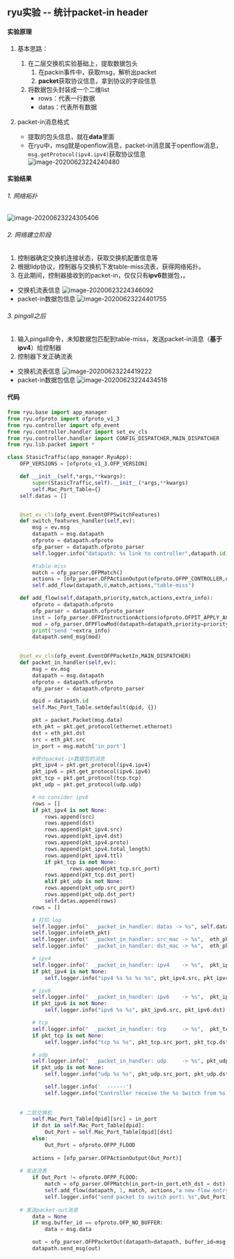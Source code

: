 ## ryu实验 -- 统计packet-in header 
#### 实验原理
1. 基本思路：
    1. 在二层交换机实验基础上，提取数据包头
        1. 在packin事件中，获取msg，解析出packet
        2. **packet**获取协议信息，拿到协议的字段信息
    2. 将数据包头封装成一个二维list
        * rows：代表一行数据
        * datas：代表所有数据

2. packet-in消息格式
    * 提取的包头信息，就在**data**里面
    * 在ryu中，msg就是openflow消息，packet-in消息属于openflow消息，`msg.getProtocol(ipv4.ipv4)`获取协议信息
![image-20200623224240480](C:\Users\Administrator\AppData\Roaming\Typora\typora-user-images\image-20200623224240480.png)

#### 实验结果
###### 1. 网络拓扑
![image-20200623224305406](C:\Users\Administrator\AppData\Roaming\Typora\typora-user-images\image-20200623224305406.png)

###### 2. 网络建立阶段
1. 控制器确定交换机连接状态，获取交换机配置信息等
2. 根据lldp协议，控制器与交换机下发table-miss流表，获得网络拓扑。
3. 在此期间，控制器接收到的packet-in，仅仅只有**ipv6**数据包，。
* 交换机流表信息
    ![image-20200623224346092](C:\Users\Administrator\AppData\Roaming\Typora\typora-user-images\image-20200623224346092.png)
* packet-in数据包信息
    ![image-20200623224401755](C:\Users\Administrator\AppData\Roaming\Typora\typora-user-images\image-20200623224401755.png)

###### 3. pingall之后
1. 输入pingall命令，未知数据包匹配到table-miss，发送packet-in消息（**基于ipv4**）给控制器
2. 控制器下发正确流表
* 交换机流表信息
    ![image-20200623224419222](C:\Users\Administrator\AppData\Roaming\Typora\typora-user-images\image-20200623224419222.png)
* packet-in数据包信息 
    ![image-20200623224434518](C:\Users\Administrator\AppData\Roaming\Typora\typora-user-images\image-20200623224434518.png)

#### 代码 
```python
from ryu.base import app_manager
from ryu.ofproto import ofproto_v1_3
from ryu.controller import ofp_event
from ryu.controller.handler import set_ev_cls
from ryu.controller.handler import CONFIG_DISPATCHER,MAIN_DISPATCHER
from ryu.lib.packet import *

class StasicTraffic(app_manager.RyuApp):
    OFP_VERSIONS = [ofproto_v1_3.OFP_VERSION]

    def __init__(self,*args,**kwargs):
        super(StasicTraffic,self).__init__(*args,**kwargs)
        self.Mac_Port_Table={}
	self.datas = []


    @set_ev_cls(ofp_event.EventOFPSwitchFeatures)
    def switch_features_handler(self,ev):
        msg = ev.msg
        datapath = msg.datapath
        ofproto = datapath.ofproto
        ofp_parser = datapath.ofproto_parser
        self.logger.info("datapath: %s link to controller",datapath.id)

        #table-miss
        match = ofp_parser.OFPMatch()   
        actions = [ofp_parser.OFPActionOutput(ofproto.OFPP_CONTROLLER,ofproto.OFPCML_NO_BUFFER)]    
        self.add_flow(datapath,0,match,actions,"table-miss")

    def add_flow(self,datapath,priority,match,actions,extra_info):
        ofproto = datapath.ofproto
        ofp_parser = datapath.ofproto_parser
        inst = [ofp_parser.OFPInstructionActions(ofproto.OFPIT_APPLY_ACTIONS,actions)]
        mod = ofp_parser.OFPFlowMod(datapath=datapath,priority=priority,match=match,instructions=inst)
        print("send "+extra_info)
        datapath.send_msg(mod)
	

    @set_ev_cls(ofp_event.EventOFPPacketIn,MAIN_DISPATCHER)
    def packet_in_handler(self,ev):
        msg = ev.msg
        datapath = msg.datapath
        ofproto = datapath.ofproto
        ofp_parser = datapath.ofproto_parser

        dpid = datapath.id
        self.Mac_Port_Table.setdefault(dpid, {})

        pkt = packet.Packet(msg.data)
        eth_pkt = pkt.get_protocol(ethernet.ethernet)
        dst = eth_pkt.dst
        src = eth_pkt.src
        in_port = msg.match['in_port']

        #统计packet-in数据包的消息
        pkt_ipv4 = pkt.get_protocol(ipv4.ipv4)
        pkt_ipv6 = pkt.get_protocol(ipv6.ipv6)
        pkt_tcp = pkt.get_protocol(tcp.tcp)
        pkt_udp = pkt.get_protocol(udp.udp)

        # no consider ipv6
        rows = []	
        if pkt_ipv4 is not None:
            rows.append(src)
            rows.append(dst)
            rows.append(pkt_ipv4.src)
            rows.append(pkt_ipv4.dst)
            rows.append(pkt_ipv4.proto)
            rows.append(pkt_ipv4.total_length)
            rows.append(pkt_ipv4.ttl)
            if pkt_tcp is not None:
                    rows.append(pkt_tcp.src_port)
            rows.append(pkt_tcp.dst_port)
            elif pkt_udp is not None:
            rows.append(pkt_udp.src_port)
            rows.append(pkt_udp.dst_port)
            self.datas.append(rows)
        rows = []

        # 打印 log
        self.logger.info("  _packet_in_handler: datas -> %s", self.datas)
        self.logger.info(eth_pkt)
        self.logger.info("  _packet_in_handler: src_mac -> %s",  eth_pkt.src)
        self.logger.info("  _packet_in_handler: dst_mac -> %s",  eth_pkt.dst)

        # ipv4 
        self.logger.info("  _packet_in_handler: ipv4    -> %s",  pkt_ipv4)
        if pkt_ipv4 is not None:
            self.logger.info("ipv4 %s %s %s %s", pkt_ipv4.src, pkt_ipv4.dst, pkt_ipv4.ttl, pkt_ipv4.flags)

        # ipv6
        self.logger.info("  _packet_in_handler: ipv6    -> %s",  pkt_ipv6)
        if pkt_ipv6 is not None:
            self.logger.info("ipv6 %s %s", pkt_ipv6.src, pkt_ipv6.dst)	

        # tcp
        self.logger.info("  _packet_in_handler: tcp     -> %s",  pkt_tcp)
        if pkt_tcp is not None:
            self.logger.info("tcp %s %s", pkt_tcp.src_port, pkt_tcp.dst_port)

        # udp
        self.logger.info("  _packet_in_handler: udp     -> %s", pkt_udp)
        if pkt_udp is not None:
            self.logger.info("udp %s %s", pkt_udp.src_port, pkt_udp.dst_port)

            self.logger.info('  ------')
            self.logger.info("Controller receive the %s Switch from %s to %s and in_port %s",dpid,src,dst,in_port)
		
		
	# 二层交换机  
        self.Mac_Port_Table[dpid][src] = in_port
        if dst in self.Mac_Port_Table[dpid]:
            Out_Port = self.Mac_Port_Table[dpid][dst]
        else:
            Out_Port = ofproto.OFPP_FLOOD
			
        actions = [ofp_parser.OFPActionOutput(Out_Port)]
		
	# 发送流表
        if Out_Port != ofproto.OFPP_FLOOD:
            match = ofp_parser.OFPMatch(in_port=in_port,eth_dst = dst)
            self.add_flow(datapath, 1, match, actions,"a new flow entry by specify port")
            self.logger.info("send packet to switch port: %s",Out_Port)
		
	# 发送packet-out消息
        data = None
        if msg.buffer_id == ofproto.OFP_NO_BUFFER:
            data = msg.data

        out = ofp_parser.OFPPacketOut(datapath=datapath, buffer_id=msg.buffer_id,in_port=in_port, actions=actions, data=data)
        datapath.send_msg(out)

		
```